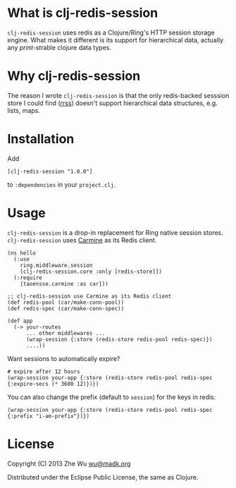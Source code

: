 What is clj-redis-session
=========================

`clj-redis-session` uses redis as a Clojure/Ring's HTTP session
storage engine. What makes it different is its support for
hierarchical data, actually any *print-str*able clojure data types.

Why clj-redis-session
=====================

The reason I wrote `clj-redis-session` is that the only redis-backed
sesssion store I could find ([rrss](https://github.com/paraseba/rrss))
doesn't support hierarchical data structures, e.g. lists, maps.

Installation
============

Add

    [clj-redis-session "1.0.0"]

to `:dependencies` in your `project.clj`.

Usage
=====

`clj-redis-session` is a drop-in replacement for Ring native session
stores. `clj-redis-session` uses
[Carmine](https://github.com/ptaoussanis/carmine) as its Redis client.

    (ns hello
      (:use
        ring.middleware.session
        [clj-redis-session.core :only [redis-store]])
      (:require
        [taoensso.carmine :as car]))

    ;; clj-redis-session use Carmine as its Redis client
    (def redis-pool (car/make-conn-pool))
    (def redis-spec (car/make-conn-spec))

    (def app
      (-> your-routes
          ... other middlewares ...
          (wrap-session {:store (redis-store redis-pool redis-spec)})
          ....))

Want sessions to automatically expire?

    # expire after 12 hours
    (wrap-session your-app {:store (redis-store redis-pool redis-spec {:expire-secs (* 3600 12)})})

You can also change the prefix (default to `session`) for the keys in
redis:

    (wrap-session your-app {:store (redis-store redis-pool redis-spec {:prefix "i-am-prefix"})})

License
=======

Copyright (C) 2013 Zhe Wu <wu@madk.org>

Distributed under the Eclipse Public License, the same as Clojure.
